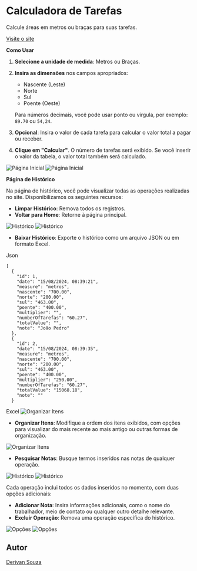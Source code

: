 # Calculadora de Tarefas

Calcule áreas em metros ou braças para suas tarefas.

[Visite o site](https://DerivanSa.github.io/Calculadora-de-Tarefas/)

**Como Usar**

1. **Selecione a unidade de medida**: Metros ou Braças.
2. **Insira as dimensões** nos campos apropriados:
   - Nascente (Leste)
   - Norte
   - Sul
   - Poente (Oeste)

   Para números decimais, você pode usar ponto ou vírgula, por exemplo: `89.70` ou `54,24`.

3. **Opcional**: Insira o valor de cada tarefa para calcular o valor total a pagar ou receber.

4. **Clique em "Calcular"**. O número de tarefas será exibido. Se você inserir o valor da tabela, o valor total também será calculado.

![Página Inicial](imagens/h1.png)
![Página Inicial](imagens/h2.png)

**Página de Histórico**

Na página de histórico, você pode visualizar todas as operações realizadas no site. Disponibilizamos os seguintes recursos:

- **Limpar Histórico**: Remova todos os registros.
- **Voltar para Home**: Retorne à página principal.

![Histórico](imagens/his1.png)
![Histórico](imagens/his1.png)

- **Baixar Histórico**: Exporte o histórico como um arquivo JSON ou em formato Excel.

Json
```
[
  {
    "id": 1,
    "date": "15/08/2024, 08:39:21",
    "measure": "metros",
    "nascente": "700.00",
    "norte": "200.00",
    "sul": "463.00",
    "poente": "400.00",
    "multiplier": "",
    "numberOfTarefas": "60.27",
    "totalValue": "",
    "note": "João Pedro"
  },
  {
    "id": 2,
    "date": "15/08/2024, 08:39:35",
    "measure": "metros",
    "nascente": "700.00",
    "norte": "200.00",
    "sul": "463.00",
    "poente": "400.00",
    "multiplier": "250.00",
    "numberOfTarefas": "60.27",
    "totalValue": "15068.18",
    "note": ""
  }
```
Excel
![Organizar Itens](imagens/excel.png)


- **Organizar Itens**: Modifique a ordem dos itens exibidos, com opções para visualizar do mais recente ao mais antigo ou outras formas de organização.

![Organizar Itens](imagens/opc.png)

- **Pesquisar Notas**: Busque termos inseridos nas notas de qualquer operação.

![Histórico](imagens/busca1.png)
![Histórico](imagens/busca2.png)

Cada operação inclui todos os dados inseridos no momento, com duas opções adicionais:

- **Adicionar Nota**: Insira informações adicionais, como o nome do trabalhador, meio de contato ou qualquer outro detalhe relevante.
- **Excluir Operação**: Remova uma operação específica do histórico.

![Opções](imagens/ntex.png)
![Opções](imagens/hisnota.png)

## Autor

[Derivan Souza](https://github.com/DerivanSa)
